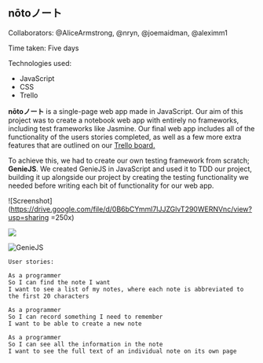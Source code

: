 ## nōtoノート

Collaborators: @AliceArmstrong, @nryn, @joemaidman, @aleximm1

Time taken: Five days

Technologies used:
* JavaScript
* CSS
* Trello

**nōtoノート** is a single-page web app made in JavaScript. Our aim of this project was to create a notebook web app with entirely no frameworks, including test frameworks like Jasmine. Our final web app includes all of the functionality of the users stories completed, as well as a few more extra features that are outlined on our [Trello board.](https://trello.com/b/plWhugBk/notes-app)

To achieve this, we had to create our own testing framework from scratch; **GenieJS**. We created GenieJS in JavaScript and used it to TDD our project, building it up alongside our project by creating the testing functionality we needed before writing each bit of functionality for our web app.

![Screenshot](https://drive.google.com/file/d/0B6bCYmml7lJJZGlvT290WERNVnc/view?usp=sharing =250x)

<img src="https://drive.google.com/file/d/0B6bCYmml7lJJMHdqRDlBWWhJd1k/view?usp=sharing"/>

![GenieJS](https://www.dropbox.com/s/sz584f858ola0k3/Screen%20Shot%202017-04-14%20at%2018.22.27.png?dl=0)


```
User stories:

As a programmer
So I can find the note I want
I want to see a list of my notes, where each note is abbreviated to the first 20 characters

As a programmer
So I can record something I need to remember
I want to be able to create a new note

As a programmer
So I can see all the information in the note
I want to see the full text of an individual note on its own page
```
